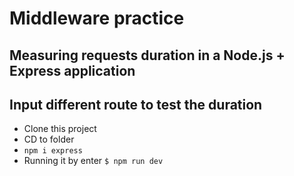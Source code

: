 # Middleware practice

## Measuring requests duration in a Node.js + Express application

## Input different route to test the duration

- Clone this project
- CD to folder
- `npm i express`
- Running it by enter `$ npm run dev`
